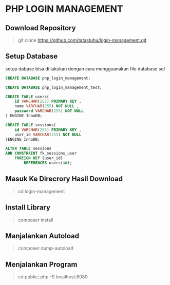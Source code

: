 # PHP LOGIN MANAGEMENT
## Download Repository
> git clone  https://github.com/tatastuhu/login-management.git
## Setup Database
setup dabase bisa di lakukan dengan cara mengguanakan file database.sql
```sql
CREATE DATABASE php_login_management;

CREATE DATABASE php_login_management_test;

CREATE TABLE users(
    id VARCHAR(255) PRIMARY KEY ,
    name VARCHAR(255) NOT NULL ,
    password VARCHAR(255) NOT NULL
) ENGINE InnoDB;

CREATE TABLE sessions(
    id VARCHAR(255) PRIMARY KEY ,
    user_id VARCHAR(255) NOT NULL
)ENGINE InnoDB;

ALTER TABLE sessions
ADD CONSTRAINT fk_sessions_user
    FOREIGN KEY (user_id)
        REFERENCES users(id);
```
## Masuk Ke Direcrory Hasil Download
> cd login-management
## Install Library
> composer install 
## Manjalankan Autoload
> composer dump-autoload 
## Menjalankan Program
> cd public; php -S localhost:8080 

